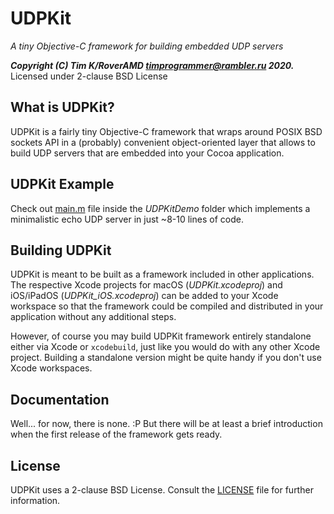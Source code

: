 # UDPKit

*A tiny Objective-C framework for building embedded UDP servers*

***Copyright (C) Tim K/RoverAMD <timprogrammer@rambler.ru> 2020.*** Licensed under 2-clause BSD License

## What is UDPKit?

UDPKit is a fairly tiny Objective-C framework that wraps around POSIX BSD sockets API in a (probably) convenient object-oriented layer that allows to build UDP servers that are embedded into your Cocoa application.

## UDPKit Example

Check out [main.m](UDPKitDemo/main.m) file inside the *UDPKitDemo* folder which implements a minimalistic echo UDP server in just ~8-10 lines of code.

## Building UDPKit

UDPKit is meant to be built as a framework included in other applications. The respective Xcode projects for macOS (*UDPKit.xcodeproj*) and iOS/iPadOS (*UDPKit_iOS.xcodeproj*) can be added to your Xcode workspace so that the framework could be compiled and distributed in your application without any additional steps.

However, of course you may build UDPKit framework entirely standalone either via Xcode or ``xcodebuild``, just like you would do with any other Xcode project. Building a standalone version might be quite handy if you don't use Xcode workspaces.

## Documentation

Well... for now, there is none. :P But there will be at least a brief introduction when the first release of the framework gets ready.

## License

UDPKit uses a 2-clause BSD License. Consult the [LICENSE](LICENSE) file for further information.